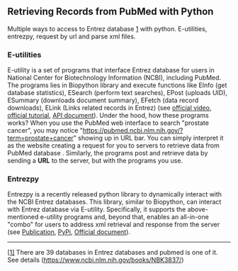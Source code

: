 ## Retrieving Records from PubMed with Python

Multiple ways to access to Entrez database [1](#_ftn1) with python. E-utilities, entrezpy, request by url and parse xml files. 

### E-utilities 

E-utility is a set of programs that interface Entrez database for users in National Center for Biotechnology Information (NCBI), including PubMed. The programs lies in Biopython library and execute functions like EInfo (get database statistics),  ESearch (perform text searches), EPost (uploads UID), ESummary (downloads document summary), EFetch (data record downloads), ELink (Links related records in Entrez) (see [official video](https://www.youtube.com/watch?v=BCG-M5k-gvE), [official tutorial](http://biopython.org/DIST/docs/tutorial/Tutorial.pdf]), [API document](https://biopython.org/DIST/docs/api/)). Under the hood, how these programs works? When you use the PubMed web interface to search "prostate cancer", you may notice "https://pubmed.ncbi.nlm.nih.gov/?term=prostate+cancer" showing up in URL bar. You can simply interpret it as the website creating a request for you to servers to retrieve data from PubMed database . Similarly, the programs post and retrieve data by sending a **URL** to the server, but with the programs you use.

### Entrezpy

Entrezpy is a recently released python library to dynamically interact with the NCBI Entrez databases. This library, similar to Biopython, can interact with Entrez database via E-utility. Specifically, it supports the above-mentioned e-utility programs and, beyond that, enables an all-in-one "combo" for users to address xml retrieval and response from the server (see [Publication](https://academic.oup.com/bioinformatics/article/35/21/4511/5488119), [PyPi](https://pypi.org/project/entrezpy/), [Official document](https://entrezpy.readthedocs.io/en/master/)). 





------

[[1\]](#_ftnref1) There are 39 databases in Entrez databases and pubmed is one of it. See details (https://www.ncbi.nlm.nih.gov/books/NBK3837/)